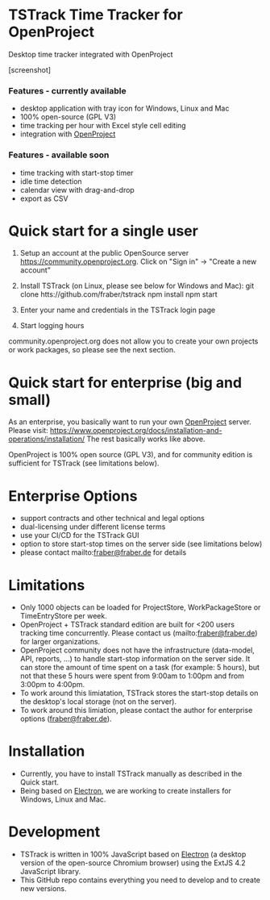 
TSTrack Time Tracker for OpenProject
====================================

Desktop time tracker integrated with OpenProject

[screenshot]


### Features - currently available
* desktop application with tray icon for Windows, Linux and Mac
* 100% open-source (GPL V3)
* time tracking per hour with Excel style cell editing
* integration with [OpenProject](https://openproject.com)

### Features - available soon
* time tracking with start-stop timer
* idle time detection
* calendar view with drag-and-drop
* export as CSV


# Quick start for a single user

1. Setup an account at the public OpenSource server
   https://community.openproject.org.
   Click on "Sign in" -> "Create a new account"

2. Install TSTrack (on Linux, please see below for Windows and Mac):
   git clone htts://github.com/fraber/tstrack
   npm install
   npm start

3. Enter your name and credentials in the TSTrack login page

4. Start logging hours

community.openproject.org does not allow you to create your
own projects or work packages, so please see the next section.


# Quick start for enterprise (big and small)

As an enterprise, you basically want to run your own
[OpenProject](https://openproject.com) server. Please visit:
https://www.openproject.org/docs/installation-and-operations/installation/
The rest basically works like above.

OpenProject is 100% open source (GPL V3), and for community
edition is sufficient for TSTrack (see limitations below).


# Enterprise Options

* support contracts and other technical and legal options
* dual-licensing under different license terms
* use your CI/CD for the TSTrack GUI
* option to store start-stop times on the server side
  (see limitations below)
* please contact mailto:fraber@fraber.de for details


# Limitations

* Only 1000 objects can be loaded for ProjectStore,
  WorkPackageStore or TimeEntryStore per week.
* OpenProject + TSTrack standard edition are built
  for <200 users tracking time concurrently.
  Please contact us (mailto:fraber@fraber.de) for larger
  organizations.
* OpenProject community does not have the infrastructure
  (data-model, API, reports, ...) to handle start-stop
  information on the server side. It can store the amount
  of time spent on a task (for example: 5 hours),
  but not that these 5 hours were spent from 9:00am to
  1:00pm and from 3:00pm to 4:00pm.
* To work around this limiatation, TSTrack stores the
  start-stop details on the desktop's local storage
  (not on the server).
* To work around this limiation, please contact the
  author for enterprise options (fraber@fraber.de).


# Installation

* Currently, you have to install TSTrack manually as
  described in the Quick start.
* Being based on [Electron](https://electronjs.org),
  we are working to create installers for Windows,
  Linux and Mac.


# Development

* TSTrack is written in 100% JavaScript based on
  [Electron](https://electronjs.org) (a desktop version
  of the open-source Chromium browser) using the
  ExtJS 4.2 JavaScript library.
* This GitHub repo contains everything you need to
  develop and to create new versions.
